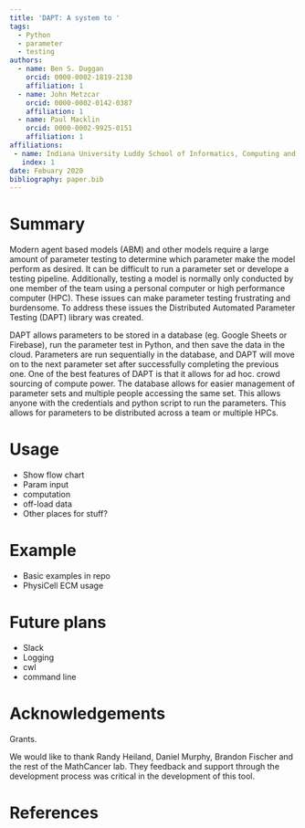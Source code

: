 ```yaml
---
title: 'DAPT: A system to '
tags:
  - Python
  - parameter
  - testing
authors:
  - name: Ben S. Duggan
    orcid: 0000-0002-1819-2130
    affiliation: 1
  - name: John Metzcar
    orcid: 0000-0002-0142-0387
    affiliation: 1
  - name: Paul Macklin
    orcid: 0000-0002-9925-0151
    affiliation: 1
affiliations:
 - name: Indiana University Luddy School of Informatics, Computing and Engineering
   index: 1
date: Febuary 2020
bibliography: paper.bib
---
```


# Summary

Modern agent based models (ABM) and other models require a large amount of parameter testing to determine which parameter make the model perform as desired.  It can be difficult to run a parameter set or develope a testing pipeline.  Additionally, testing a model is normally only conducted by one member of the team using a personal computer or high performance computer (HPC).  These issues can make parameter testing frustrating and burdensome.  To address these issues the Distributed Automated Parameter Testing (DAPT) library was created.  

DAPT allows parameters to be stored in a database (eg. Google Sheets or Firebase), run the parameter test in Python, and then save the data in the cloud.  Parameters are run sequentially in the database, and DAPT will move on to the next parameter set after successfully completing the previous one.  One of the best features of DAPT is that it allows for ad hoc. crowd sourcing of compute power.  The database allows for easier management of parameter sets and multiple people accessing the same set.  This allows anyone with the credentials and python script to run the parameters.  This allows for parameters to be distributed across a team or multiple HPCs.

# Usage

- Show flow chart
- Param input
- computation
- off-load data
- Other places for stuff?

# Example

- Basic examples in repo
- PhysiCell ECM usage


# Future plans

- Slack
- Logging
- cwl
- command line

# Acknowledgements

Grants.

We would like to thank Randy Heiland, Daniel Murphy, Brandon Fischer and the rest of the MathCancer lab.  They feedback and support through the development process was critical in the development of this tool.

# References
